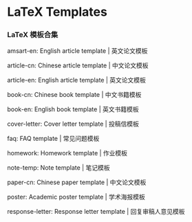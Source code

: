 # LaTeX Templates

### LaTeX 模板合集

amsart-en: English article template | 英文论文模板

article-cn: Chinese article template | 中文论文模板

article-en: English article template | 英文论文模板

book-cn: Chinese book template | 中文书籍模板

book-en: English book template | 英文书籍模板

cover-letter: Cover letter template | 投稿信模板

faq: FAQ template | 常见问题模板

homework: Homework template | 作业模板

note-temp: Note template | 笔记模板

paper-cn: Chinese paper template | 中文论文模板

poster: Academic poster template | 学术海报模板

response-letter: Response letter template | 回复审稿人意见模板
